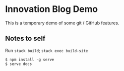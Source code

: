 # Innovation Blog Demo

This is a temporary demo of some git / GitHub features.

## Notes to self

Run `stack build`; `stack exec build-site`

```shell
$ npm install -g serve
$ serve docs
```
